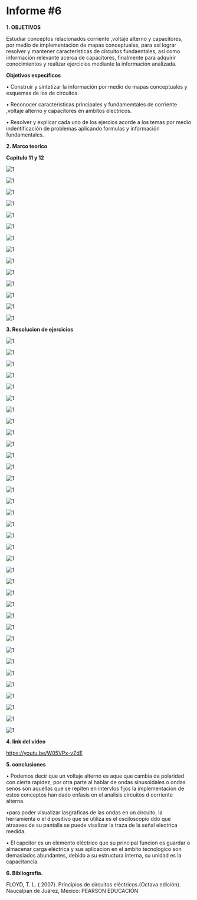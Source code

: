 # Informe #6

**1. OBJETIVOS**

Estudiar conceptos relacionados corriente ,voltaje alterno y capacitores, por medio de implementacion de mapas conceptuales, para así lograr resolver y mantener caracteristicas de circuitos fundaentales, así como información relevante acerca de capacitores, finalmente para adquirir conocimientos y realizar ejercicios mediante la información analizada.

**Objetivos específicos**

• Construir y sintetizar la información por medio de mapas conceptuales y esquemas de los de circuitos.

• Reconocer caracteristicas principales y fundamemtales de corriente ,voltaje alterno y capacitores en ambitos electricos.

• Resolver y explicar cada uno de los ejercios acorde a los temas por medio indentificación de problemas aplicando formulas y información fundamentales.

**2. Marco teorico**

**Capitulo 11 y 12**

![1](https://github.com/Gomez-Erick/Fundamentos-de-circuirtos/blob/32a2557aba7f773b81f7389388bc252f89fa66cf/imagenes%206/1g.PNG)

![1](https://github.com/Gomez-Erick/Fundamentos-de-circuirtos/blob/32a2557aba7f773b81f7389388bc252f89fa66cf/imagenes%206/2g.PNG)

![1](https://github.com/Gomez-Erick/Fundamentos-de-circuirtos/blob/32a2557aba7f773b81f7389388bc252f89fa66cf/imagenes%206/3g.PNG)

![1](https://github.com/Gomez-Erick/Fundamentos-de-circuirtos/blob/32a2557aba7f773b81f7389388bc252f89fa66cf/imagenes%206/4g.PNG)

![1](https://github.com/Gomez-Erick/Fundamentos-de-circuirtos/blob/32a2557aba7f773b81f7389388bc252f89fa66cf/imagenes%206/5g.PNG)

![1](https://github.com/Gomez-Erick/Fundamentos-de-circuirtos/blob/32a2557aba7f773b81f7389388bc252f89fa66cf/imagenes%206/6g.PNG)

![1](https://github.com/Gomez-Erick/Fundamentos-de-circuirtos/blob/32a2557aba7f773b81f7389388bc252f89fa66cf/imagenes%206/7g.PNG)

![1](https://github.com/Gomez-Erick/Fundamentos-de-circuirtos/blob/32a2557aba7f773b81f7389388bc252f89fa66cf/imagenes%206/8g.PNG)

![1](https://github.com/Gomez-Erick/Fundamentos-de-circuirtos/blob/32a2557aba7f773b81f7389388bc252f89fa66cf/imagenes%206/9g.PNG)

![1](https://github.com/Gomez-Erick/Fundamentos-de-circuirtos/blob/32a2557aba7f773b81f7389388bc252f89fa66cf/imagenes%206/10g.PNG)

![1](https://github.com/Gomez-Erick/Fundamentos-de-circuirtos/blob/32a2557aba7f773b81f7389388bc252f89fa66cf/imagenes%206/11g.PNG)

![1](https://github.com/Gomez-Erick/Fundamentos-de-circuirtos/blob/32a2557aba7f773b81f7389388bc252f89fa66cf/imagenes%206/12g.PNG)

![1](https://github.com/Gomez-Erick/Fundamentos-de-circuirtos/blob/32a2557aba7f773b81f7389388bc252f89fa66cf/imagenes%206/13g.PNG)

![1](https://github.com/Gomez-Erick/Fundamentos-de-circuirtos/blob/32a2557aba7f773b81f7389388bc252f89fa66cf/imagenes%206/14g.PNG)

**3. Resolucion de ejercicios**

![1](https://github.com/Gomez-Erick/Fundamentos-de-circuirtos/blob/d81850b7359132035b6538146f1e3adb9199dd55/imagenes%206/ejercicios%206/1v.PNG)

![1](https://github.com/Gomez-Erick/Fundamentos-de-circuirtos/blob/d81850b7359132035b6538146f1e3adb9199dd55/imagenes%206/ejercicios%206/2v.PNG)

![1](https://github.com/Gomez-Erick/Fundamentos-de-circuirtos/blob/d81850b7359132035b6538146f1e3adb9199dd55/imagenes%206/ejercicios%206/3v.PNG)

![1](https://github.com/Gomez-Erick/Fundamentos-de-circuirtos/blob/d81850b7359132035b6538146f1e3adb9199dd55/imagenes%206/ejercicios%206/4v.PNG)

![1](https://github.com/Gomez-Erick/Fundamentos-de-circuirtos/blob/d81850b7359132035b6538146f1e3adb9199dd55/imagenes%206/ejercicios%206/5v.PNG)

![1](https://github.com/Gomez-Erick/Fundamentos-de-circuirtos/blob/d81850b7359132035b6538146f1e3adb9199dd55/imagenes%206/ejercicios%206/6v.PNG)

![1](https://github.com/Gomez-Erick/Fundamentos-de-circuirtos/blob/d81850b7359132035b6538146f1e3adb9199dd55/imagenes%206/ejercicios%206/7v.PNG)

![1](https://github.com/Gomez-Erick/Fundamentos-de-circuirtos/blob/d81850b7359132035b6538146f1e3adb9199dd55/imagenes%206/ejercicios%206/8v.PNG)

![1](https://github.com/Gomez-Erick/Fundamentos-de-circuirtos/blob/d81850b7359132035b6538146f1e3adb9199dd55/imagenes%206/ejercicios%206/9v.PNG)

![1](https://github.com/Gomez-Erick/Fundamentos-de-circuirtos/blob/d81850b7359132035b6538146f1e3adb9199dd55/imagenes%206/ejercicios%206/10v.PNG)

![1](https://github.com/Gomez-Erick/Fundamentos-de-circuirtos/blob/d81850b7359132035b6538146f1e3adb9199dd55/imagenes%206/ejercicios%206/11v.PNG)

![1](https://github.com/Gomez-Erick/Fundamentos-de-circuirtos/blob/d81850b7359132035b6538146f1e3adb9199dd55/imagenes%206/ejercicios%206/12v.PNG)

![1](https://github.com/Gomez-Erick/Fundamentos-de-circuirtos/blob/d81850b7359132035b6538146f1e3adb9199dd55/imagenes%206/ejercicios%206/13v.PNG)

![1](https://github.com/Gomez-Erick/Fundamentos-de-circuirtos/blob/d81850b7359132035b6538146f1e3adb9199dd55/imagenes%206/ejercicios%206/14v.PNG)

![1](https://github.com/Gomez-Erick/Fundamentos-de-circuirtos/blob/d81850b7359132035b6538146f1e3adb9199dd55/imagenes%206/ejercicios%206/15v.PNG)

![1](https://github.com/Gomez-Erick/Fundamentos-de-circuirtos/blob/d81850b7359132035b6538146f1e3adb9199dd55/imagenes%206/ejercicios%206/16v.PNG)

![1](https://github.com/Gomez-Erick/Fundamentos-de-circuirtos/blob/d81850b7359132035b6538146f1e3adb9199dd55/imagenes%206/ejercicios%206/17v.PNG)

![1](https://github.com/Gomez-Erick/Fundamentos-de-circuirtos/blob/d81850b7359132035b6538146f1e3adb9199dd55/imagenes%206/ejercicios%206/18v.PNG)

![1](https://github.com/Gomez-Erick/Fundamentos-de-circuirtos/blob/d81850b7359132035b6538146f1e3adb9199dd55/imagenes%206/ejercicios%206/19v.PNG)

![1](https://github.com/Gomez-Erick/Fundamentos-de-circuirtos/blob/d81850b7359132035b6538146f1e3adb9199dd55/imagenes%206/ejercicios%206/20v.PNG)

![1](https://github.com/Gomez-Erick/Fundamentos-de-circuirtos/blob/d81850b7359132035b6538146f1e3adb9199dd55/imagenes%206/ejercicios%206/21v.PNG)

![1](https://github.com/Gomez-Erick/Fundamentos-de-circuirtos/blob/d81850b7359132035b6538146f1e3adb9199dd55/imagenes%206/ejercicios%206/22v.PNG)

![1](https://github.com/Gomez-Erick/Fundamentos-de-circuirtos/blob/d81850b7359132035b6538146f1e3adb9199dd55/imagenes%206/ejercicios%206/23v.PNG)

![1](https://github.com/Gomez-Erick/Fundamentos-de-circuirtos/blob/d81850b7359132035b6538146f1e3adb9199dd55/imagenes%206/ejercicios%206/24v.PNG)

![1](https://github.com/Gomez-Erick/Fundamentos-de-circuirtos/blob/d81850b7359132035b6538146f1e3adb9199dd55/imagenes%206/ejercicios%206/25v.PNG)

![1](https://github.com/Gomez-Erick/Fundamentos-de-circuirtos/blob/d81850b7359132035b6538146f1e3adb9199dd55/imagenes%206/ejercicios%206/26v.PNG)

![1](https://github.com/Gomez-Erick/Fundamentos-de-circuirtos/blob/d81850b7359132035b6538146f1e3adb9199dd55/imagenes%206/ejercicios%206/27v.PNG)

![1](https://github.com/Gomez-Erick/Fundamentos-de-circuirtos/blob/d81850b7359132035b6538146f1e3adb9199dd55/imagenes%206/ejercicios%206/28v.PNG)

![1](https://github.com/Gomez-Erick/Fundamentos-de-circuirtos/blob/d81850b7359132035b6538146f1e3adb9199dd55/imagenes%206/ejercicios%206/29v.PNG)

![1](https://github.com/Gomez-Erick/Fundamentos-de-circuirtos/blob/d81850b7359132035b6538146f1e3adb9199dd55/imagenes%206/ejercicios%206/30v.PNG)

![1](https://github.com/Gomez-Erick/Fundamentos-de-circuirtos/blob/d81850b7359132035b6538146f1e3adb9199dd55/imagenes%206/ejercicios%206/31v.PNG)

![1](https://github.com/Gomez-Erick/Fundamentos-de-circuirtos/blob/d81850b7359132035b6538146f1e3adb9199dd55/imagenes%206/ejercicios%206/32v.PNG)

![1](https://github.com/Gomez-Erick/Fundamentos-de-circuirtos/blob/d81850b7359132035b6538146f1e3adb9199dd55/imagenes%206/ejercicios%206/33v.PNG)

![1](https://github.com/Gomez-Erick/Fundamentos-de-circuirtos/blob/d81850b7359132035b6538146f1e3adb9199dd55/imagenes%206/ejercicios%206/34v.PNG)

![1](https://github.com/Gomez-Erick/Fundamentos-de-circuirtos/blob/d81850b7359132035b6538146f1e3adb9199dd55/imagenes%206/ejercicios%206/35v.PNG)

**4. link del video**

https://youtu.be/W05VPx-vZdE

**5. conclusiones**

• Podemos decir que un voltaje alterno es aque que cambia de polaridad con cierta rapidez, por otra parte al hablar de ondas
sinusoidales o ondas senos son aquellas que se repiten en intervlos fijos la implementacion de estos conceptos han dado enfasis en el analisis 
circuitos d corriente alterna.

•para poder visualizar lasgraficas de las ondas en un circuito, la herramienta o el dipositivo que se utiliza es el osciloscopio ddo que atraaves de su pantalla se puede visalizar la traza de la señal electrica medida.

• El capcitor es un elemento eléctrico que su principal funcion es guardar o almacenar carga eléctrica y sus aplicacion en el ambito tecnologico son demasiados abundantes, debido a su estructura interna, su unidad es la capacitancia.

**6. Bibliografia.**

FLOYD, T. L. ( 2007). Principios de circuitos eléctricos.(Octava edición). Naucalpan de Juárez, Mexico: PEARSON EDUCACIÓN
